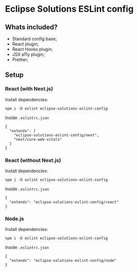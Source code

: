 # Eclipse Solutions ESLint config

## Whats included?

- Standard config base;
- React plugin;
- React Hooks plugin;
- JSX a11y plugin;
- Prettier;

## Setup

### React (with Next.js)

Install dependencies:
```
npm i -D eslint eclipse-solutions-eslint-config
```
Inside `.eslintrc.json`
```
{
  "extends": [
    "eclipse-solutions-eslint-config/next", 
    "next/core-web-vitals"
  ]
}
```

### React (without Next.js)

Install dependencies:
```
npm i -D eslint eclipse-solutions-eslint-config
```
Inside `.eslintrc.json`
```
{
  "extends": "eclipse-solutions-eslint-config/react"
}
```

### Node.js

Install dependencies:
```
npm i -D eslint eclipse-solutions-eslint-config
```
Inside `.eslintrc.json`
```
{
  "extends": "eclipse-solutions-eslint-config/node"
}
```
